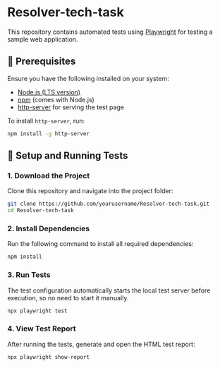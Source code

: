 # Resolver-tech-task

This repository contains automated tests using [Playwright](https://playwright.dev/) for testing a sample web application.

## 📌 Prerequisites

Ensure you have the following installed on your system:

- [Node.js (LTS version)](https://nodejs.org/)
- [npm](https://www.npmjs.com/) (comes with Node.js)
- [http-server](https://www.npmjs.com/package/http-server) for serving the test page

To install `http-server`, run:
```sh
npm install -g http-server
```

## 🚀 Setup and Running Tests

### 1️. Download the Project
Clone this repository and navigate into the project folder:

```sh
git clone https://github.com/yourusername/Resolver-tech-task.git
cd Resolver-tech-task
```
### 2. Install Dependencies
Run the following command to install all required dependencies:

```sh
npm install
```

### 3. Run Tests
The test configuration automatically starts the local test server before execution, so no need to start it manually.

```sh
npx playwright test
```
### 4. View Test Report
After running the tests, generate and open the HTML test report:

```sh
npx playwright show-report
```
